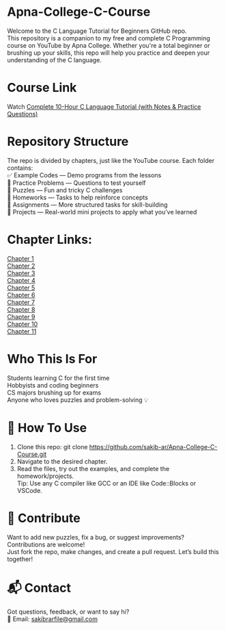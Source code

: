# Apna-College-C-Course
Welcome to the C Language Tutorial for Beginners GitHub repo.<br>
This repository is a companion to my free and complete C Programming course on YouTube by Apna College. Whether you're a total beginner or brushing up your skills, this repo will help you practice and deepen your understanding of the C language.<br>

# Course Link
Watch [Complete 10-Hour C Language Tutorial (with Notes & Practice Questions)](https://youtu.be/irqbmMNs2Bo?si=PvkHyuxhYqFLLe9e)<br>
# Repository Structure
The repo is divided by chapters, just like the YouTube course. Each folder contains:<br>
    ✅ Example Codes — Demo programs from the lessons<br>
    🧩 Practice Problems — Questions to test yourself<br>
    🧠 Puzzles — Fun and tricky C challenges<br>
    📝 Homeworks — Tasks to help reinforce concepts<br>
    🧪 Assignments — More structured tasks for skill-building<br>
    🚀 Projects — Real-world mini projects to apply what you’ve learned<br>

# Chapter Links:
[Chapter 1]()<br>
[Chapter 2]()<br>
[Chapter 3]()<br>
[Chapter 4]()<br>
[Chapter 5]()<br>
[Chapter 6]()<br>
[Chapter 7]()<br>
[Chapter 8]()<br>
[Chapter 9]()<br>
[Chapter 10]()<br>
[Chapter 11]()<br>

# Who This Is For
Students learning C for the first time<br>
Hobbyists and coding beginners<br>
CS majors brushing up for exams<br>
Anyone who loves puzzles and problem-solving 💡<br>

# 📌 How To Use
1.	Clone this repo:
    git clone https://github.com/sakib-ar/Apna-College-C-Course.git
2.	Navigate to the desired chapter.
3.	Read the files, try out the examples, and complete the homework/projects.
<br>Tip: Use any C compiler like GCC or an IDE like Code::Blocks or VSCode.<br>

# 🤝 Contribute
Want to add new puzzles, fix a bug, or suggest improvements? Contributions are welcome!<br>
Just fork the repo, make changes, and create a pull request. Let’s build this together!<br>

# 📬 Contact
Got questions, feedback, or want to say hi?<br>
📧 Email: sakibrarfile@gmail.com
